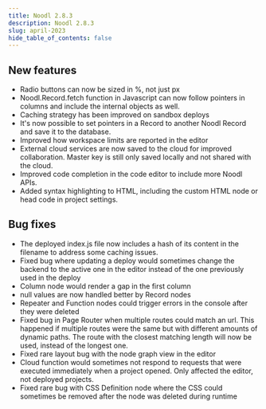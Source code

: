```yaml
---
title: Noodl 2.8.3
description: Noodl 2.8.3
slug: april-2023
hide_table_of_contents: false
---
```


<section>

## New features

- Radio buttons can now be sized in %, not just px
- Noodl.Record.fetch function in Javascript can now follow pointers in columns and include the internal objects as well.
- Caching strategy has been improved on sandbox deploys
- It's now possible to set pointers in a Record to another Noodl Record and save it to the database.
- Improved how workspace limits are reported in the editor
- External cloud services are now saved to the cloud for improved collaboration. Master key is still only saved locally and not shared with the cloud.
- Improved code completion in the code editor to include more Noodl APIs.
- Added syntax highlighting to HTML, including the custom HTML node or head code in project settings.

</section>

<section>

## Bug fixes

- The deployed index.js file now includes a hash of its content in the filename to address some caching issues.
- Fixed bug where updating a deploy would sometimes change the backend to the active one in the editor instead of the one previously used in the deploy
- Column node would render a gap in the first column
- null values are now handled better by Record nodes
- Repeater and Function nodes could trigger errors in the console after they were deleted
- Fixed bug in Page Router when multiple routes could match an url. This happened if multiple routes were the same but with different amounts of dynamic paths. The route with the closest matching length will now be used, instead of the longest one.
- Fixed rare layout bug with the node graph view in the editor
- Cloud function would sometimes not respond to requests that were executed immediately when a project opened. Only affected the editor, not deployed projects.
- Fixed rare bug with CSS Definition node where the CSS could sometimes be removed after the node was deleted during runtime

</section>
